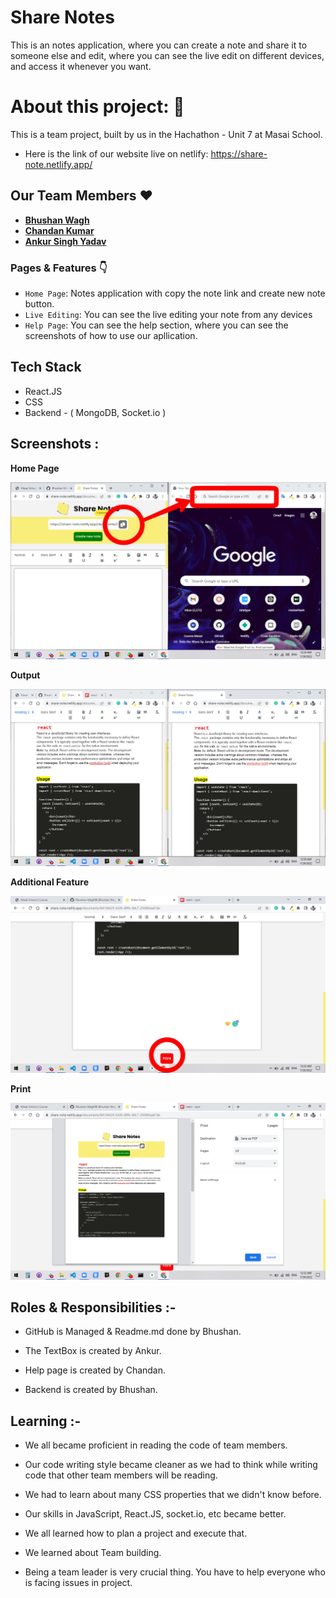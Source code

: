 <!--# notes app
<br/>

## Hello, we are the team ```3-idiots``` and this is our ```Hackathon``` project.

```node
Backend: "Bhushan";
```

<br/>

```node
Frontend:{
  textbox_Paage: "Ankur",
  Help_Page: "Chandan",
  Header_Page: "Bhushan"
};
```
-->

# Share Notes


This is an notes application, where you can create a note and share it to someone else and edit, where you can see the live edit on different devices, and access it whenever you want.

# About this project: 🙌

This is a team project, built by us in the Hachathon - Unit 7 at Masai School.

- Here is the link of our website live on netlify: https://share-note.netlify.app/

## Our Team Members ❤️

- **[ Bhushan Wagh](https://github.com/Bhushan-Wagh98)**
- **[Chandan Kumar](https://github.com/Goluchandan)**
- **[Ankur Singh Yadav](https://github.com/AnkurSinghYadav09)**

### Pages & Features 👇

- `Home Page`: Notes application with copy the note link and create new note button.
- `Live Editing`: You can see the live editing your note from any devices
- `Help Page`: You can see the help section, where you can see the screenshots of how to use our apllication.

## Tech Stack

- React.JS
- CSS
- Backend - ( MongoDB, Socket.io )

## Screenshots :

**Home Page**

![HomePage](https://raw.githubusercontent.com/Bhushan-Wagh98/notes/main/screenshots/copy.jpg)

**Output**

![output](https://raw.githubusercontent.com/Bhushan-Wagh98/notes/main/screenshots/live%20change.png)

**Additional Feature**

![Feature](https://raw.githubusercontent.com/Bhushan-Wagh98/notes/main/screenshots/print%20button.jpg)

**Print**

![Print](https://raw.githubusercontent.com/Bhushan-Wagh98/notes/main/screenshots/print.png)


## Roles & Responsibilities :-

- GitHub is Managed & Readme.md done by Bhushan.

- The TextBox is created by Ankur.

- Help page is created by Chandan.

- Backend is created by Bhushan.


## Learning :-

- We all became proficient in reading the code of team members.

- Our code writing style became cleaner as we had to think while writing code that other team members will be reading.

- We had to learn about many CSS properties that we didn't know before.

- Our skills in JavaScript, React.JS, socket.io, etc became better.

- We all learned how to plan a project and execute that.

- We learned about Team building.

- Being a team leader is very crucial thing. You have to help everyone who is facing issues in project.
